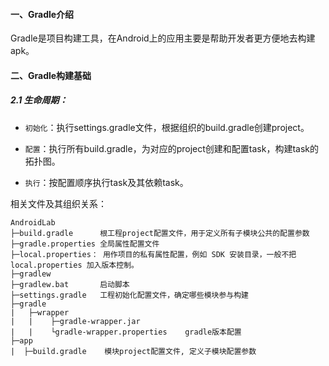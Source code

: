 #### 一、Gradle介绍
Gradle是项目构建工具，在Android上的应用主要是帮助开发者更方便地去构建apk。

#### 二、Gradle构建基础
##### 2.1 生命周期：
- `初始化`：执行settings.gradle文件，根据组织的build.gradle创建project。

- `配置`：执行所有build.gradle，为对应的project创建和配置task，构建task的拓扑图。

- `执行`：按配置顺序执行task及其依赖task。

相关文件及其组织关系：
```
AndroidLab
├─build.gradle      根工程project配置文件，用于定义所有子模块公共的配置参数
├─gradle.properties 全局属性配置文件
├─local.properties： 用作项目的私有属性配置，例如 SDK 安装目录，一般不把 local.properties 加入版本控制。
├─gradlew
├─gradlew.bat       启动脚本
├─settings.gradle   工程初始化配置文件，确定哪些模块参与构建
├─gradle
|   ├─wrapper
|   |    ├─gradle-wrapper.jar
|   |    └gradle-wrapper.properties    gradle版本配置
├─app
|  ├─build.gradle    模块project配置文件, 定义子模块配置参数
```
